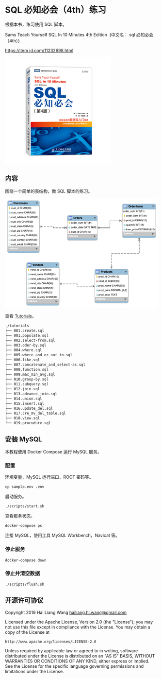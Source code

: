 # SQL 必知必会（4th）练习

根据本书，练习使用 SQL 脚本。

Sams Teach Yourself SQL In 10 Minutes 4th Edition &nbsp;(中文名： sql 必知必会（4th）)

https://item.jd.com/11232698.html

![](./assets/book.jpg)

## 内容

围绕一个简单的表结构，做 SQL 脚本的练习。

![](./assets/mysql.sqlin10mins-er.png)

查看 [Tutorials](./tutorials)。

```
./tutorials
├── 001.create.sql
├── 001.populate.sql
├── 002.select-from.sql
├── 003.oder-by.sql
├── 004.where.sql
├── 005.where_and_or_not_in.sql
├── 006.like.sql
├── 007.concatenate_and_select-as.sql
├── 008.function.sql
├── 009.max_min_avg.sql
├── 010.group-by.sql
├── 011.subquery.sql
├── 012.join.sql
├── 013.advance_join.sql
├── 014.union.sql
├── 015.insert.sql
├── 016.update_del.sql
├── 017.cre_mv_del_table.sql
├── 018.view.sql
└── 019.procudure.sql
```

## 安装 MySQL

本教程使用 Docker Compose 运行 MySQL 服务。

### 配置

环境变量，MySQL 运行端口、ROOT 密码等。

```
cp sample.env .env
```

启动服务。

```
./scripts/start.sh
```

查看服务状态。

```
docker-compose ps
```

连接 MySQL，使用工具 MySQL Workbench，Navicat 等。

### 停止服务

```
docker-compose down
```

### 停止并清空数据

```
./scripts/flush.sh
```

## 开源许可协议

Copyright 2019 Hai Liang Wang <hailiang.hl.wang@gmail.com>

Licensed under the Apache License, Version 2.0 (the "License");
you may not use this file except in compliance with the License.
You may obtain a copy of the License at

    http://www.apache.org/licenses/LICENSE-2.0

Unless required by applicable law or agreed to in writing, software
distributed under the License is distributed on an "AS IS" BASIS,
WITHOUT WARRANTIES OR CONDITIONS OF ANY KIND, either express or implied.
See the License for the specific language governing permissions and
limitations under the License.
